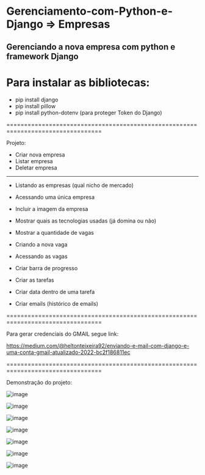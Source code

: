# Gerenciamento-com-Python-e-Django => Empresas

## Gerenciando a nova empresa com python e framework Django


# Para instalar as bibliotecas:

- pip install django
- pip install pillow
- pip install python-dotenv (para proteger Token do Django)

=================================================================================

Projeto:

- Criar nova empresa
- Listar empresa
- Deletar empresa

----------------------------------------------------------

- Listando as empresas (qual nicho de mercado)
- Acessando uma única empresa
- Incluir a imagem da empresa
- Mostrar quais as tecnologias usadas (já domina ou não) 
- Mostrar a quantidade de vagas

- Criando a nova vaga
- Acessando as vagas

- Criar barra de progresso
- Criar as tarefas
- Criar data dentro de uma tarefa
- Criar emails (histórico de emails)

=================================================================================

Para gerar credenciais do GMAIL segue link: 

https://medium.com/@heltonteixeira92/enviando-e-mail-com-django-e-uma-conta-gmail-atualizado-2022-bc2f186811ec

=================================================================================

Demonstração do projeto:

![image](https://user-images.githubusercontent.com/43301551/201480696-78c01dff-8a5e-4403-8fb8-5449bfff2289.png)

![image](https://user-images.githubusercontent.com/43301551/201480704-04771a26-743a-48b8-90e5-23242d4f671e.png)

![image](https://user-images.githubusercontent.com/43301551/201480713-6615373f-6ca3-43d0-8782-61014e1d096a.png)

![image](https://user-images.githubusercontent.com/43301551/201480727-03b3297b-82f4-4e65-b973-04deb8613123.png)

![image](https://user-images.githubusercontent.com/43301551/201480733-70711d3c-a423-4e57-bd0f-451662159222.png)

![image](https://user-images.githubusercontent.com/43301551/201480737-a9194520-5bf3-4989-ba8c-bf24890548b3.png)

![image](https://user-images.githubusercontent.com/43301551/201480743-ffdb7769-7420-46e6-921d-5dbed862b8b2.png)



